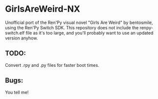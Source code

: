 # GirlsAreWeird-NX
Unofficial port of the Ren'Py visual novel "Girls Are Weird" by bentosmile, using the Ren'Py Switch SDK. This repository does not include the renpy-switch.elf file as it's too large, and you'll probably want to use an updated version anyhow.

## TODO:
Convert .rpy and .py files for faster boot times.

## Bugs:
You tell me!
